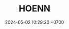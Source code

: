 ---
layout: teamCard
permalink: /team/:title.html
categories: LI
maincover: /assets/logos/BDLF.png
puntosLJMAYO24:
date: 2024-05-02 10:29:20 +0700
title: HOENN
tag: johto042024
color: black
puntosLJ202404: 12
grupo: sur
background: '#F16C38'
cover: /assets/backCard.png
team: HOENN
ID: NS

---